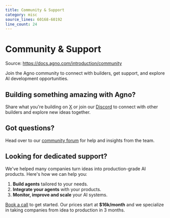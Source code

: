 ```yaml
---
title: Community & Support
category: misc
source_lines: 60168-60192
line_count: 24
---
```


# Community & Support
Source: https://docs.agno.com/introduction/community

Join the Agno community to connect with builders, get support, and explore AI development opportunities.

## Building something amazing with Agno?

Share what you're building on [X](https://agno.link/x) or join our [Discord](https://agno.link/discord) to connect with other builders and explore new ideas together.

## Got questions?

Head over to our [community forum](https://agno.link/community) for help and insights from the team.

## Looking for dedicated support?

We've helped many companies turn ideas into production-grade AI products. Here's how we can help you:

1. **Build agents** tailored to your needs.
2. **Integrate your agents** with your products.
3. **Monitor, improve and scale** your AI systems.

[Book a call](https://cal.com/team/agno/intro) to get started. Our prices start at **\$16k/month** and we specialize in taking companies from idea to production in 3 months.


